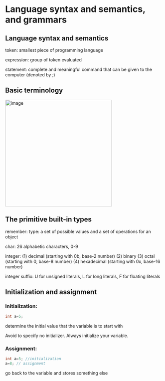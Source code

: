 # Language syntax and semantics, and grammars
## Language syntax and semantics
token: smallest piece of programming language

expression: group of token evaluated

statement: complete and meaningful command that can be given to the computer (denoted by ;)

## Basic terminology
<img width="342" alt="image" src="https://github.com/lingyunqu/Intro_CS_II/assets/121205164/e570340c-eb93-410a-953d-1751cfbfa2cb">

## The primitive built-in types
remember: type: a set of possible values and a set of operations for an object

char: 26 alphabetic characters, 0-9

integer: (1) decimal (starting with 0b, base-2 number) (2) binary  (3) octal (starting with 0, base-8 number) (4) hexadecimal (starting with 0x, base-16 number)

integer suffix: U for unsigned literals, L for long literals, F for floating literals

## Initialization and assignment
### Initialization:
```cpp
int a=5;
```
determine the initial value that the variable is to start with

Avoid to specify no initializer. Always initialize your variable.

### Assignment:
```cpp
int a=5; //initialization
a=8; // assignment
```
go back to the variable and stores something else

